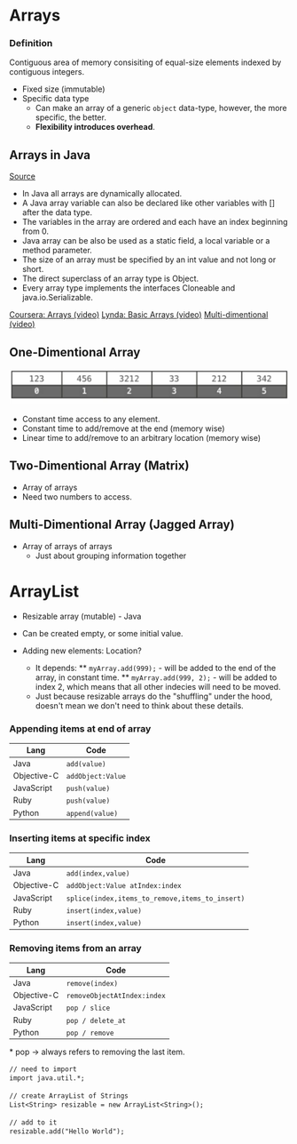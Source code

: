 # Arrays
[](https://github.com/dukhniav/Interview-Prep/blob/master/data-structures/images/array.gif)
### Definition
Contiguous area of memory consisiting of equal-size elements indexed by contiguous integers.

- Fixed size (immutable)
- Specific data type
   * Can make an array of a generic `object` data-type, however, the more specific, the better.
   * **Flexibility introduces overhead**.

## Arrays in Java 
[Source](https://www.geeksforgeeks.org/arrays-in-java/)

   - In Java all arrays are dynamically allocated.
   - A Java array variable can also be declared like other variables with [] after the data type.
   - The variables in the array are ordered and each have an index beginning from 0.
   - Java array can be also be used as a static field, a local variable or a method parameter.
   - The size of an array must be specified by an int value and not long or short.
   - The direct superclass of an array type is Object.
   - Every array type implements the interfaces Cloneable and java.io.Serializable.
   
[Coursera: Arrays (video)](https://www.coursera.org/learn/data-structures/lecture/OsBSF/arrays)
[Lynda: Basic Arrays (video)](https://archive.org/details/0102WhatYouShouldKnow/02_04-basicArrays.mp4)
[Multi-dimentional (video)](https://archive.org/details/0102WhatYouShouldKnow/02_05-multidimensionalArrays.mp4)

## One-Dimentional Array
![](https://github.com/dukhniav/Interview-Prep/blob/master/data-structures/images/1d_array.png)
- Constant time access to any element. 
- Constant time to add/remove at the end (memory wise)
- Linear time to add/remove to an arbitrary location (memory wise)

## Two-Dimentional Array (Matrix)
[]()
- Array of arrays
- Need two numbers to access.

## Multi-Dimentional Array (Jagged Array)
[](https://github.com/dukhniav/Interview-Prep/blob/master/data-structures/images/muilti_d_array.png)
- Array of arrays of arrays
   * Just about grouping information together

# ArrayList
- Resizable array (mutable) - Java 
- Can be created empty, or some initial value.

- Adding new elements: Location?
   * It depends:
      ** `myArray.add(999);` - will be added to the end of the array, in constant time.
      ** `myArray.add(999, 2);` - will be added to index 2, which means that all other indecies will need to be moved.
   * Just because resizable arrays do the "shuffling" under the hood, doesn't mean we don't need to think about these details.

### Appending items at end of array
| Lang | Code |
| --- | --- |
| Java | `add(value)` |
| Objective-C | `addObject:Value` |
| JavaScript | `push(value)` |
| Ruby | `push(value)` |
| Python | `append(value)` |

### Inserting items at specific index
| Lang | Code |
| --- | --- |
| Java | `add(index,value)` |
| Objective-C | `addObject:Value atIndex:index` |
| JavaScript | `splice(index,items_to_remove,items_to_insert)` |
| Ruby | `insert(index,value)` |
| Python | `insert(index,value)` |

### Removing items from an array
| Lang | Code |
| --- | --- |
| Java | `remove(index)` |
| Objective-C | `removeObjectAtIndex:index` |
| JavaScript | `pop / slice` |
| Ruby | `pop / delete_at` |
| Python | `pop / remove` |
\* pop -> always refers to removing the last item.


```
// need to import
import java.util.*;

// create ArrayList of Strings
List<String> resizable = new ArrayList<String>();

// add to it
resizable.add("Hello World");
```

